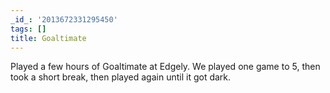 ```yaml
---
_id_: '2013672331295450'
tags: []
title: Goaltimate
---
```


Played a few hours of Goaltimate at Edgely. We played one game to 5, then took a short break, then played again until it got dark. 
